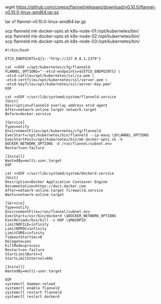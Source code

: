 
wget https://github.com/coreos/flannel/releases/download/v0.10.0/flannel-v0.10.0-linux-amd64.tar.gz

tar xf flannel-v0.10.0-linux-amd64.tar.gz

scp flanneld mk-docker-opts.sh k8s-node-01:/opt/kubernetes/bin/                                                              
scp flanneld mk-docker-opts.sh k8s-node-02:/opt/kubernetes/bin/                                                                
scp flanneld mk-docker-opts.sh k8s-node-03:/opt/kubernetes/bin/


```
#!/bin/bash

ETCD_ENDPOINTS=${1:-"http://127.0.0.1:2379"}

cat <<EOF >/opt/kubernetes/cfg/flanneld
FLANNEL_OPTIONS="--etcd-endpoints=${ETCD_ENDPOINTS} \
-etcd-cafile=/opt/kubernetes/ssl/ca.pem \
-etcd-certfile=/opt/kubernetes/ssl/server.pem \
-etcd-keyfile=/opt/kubernetes/ssl/server-key.pem"
EOF

cat <<EOF >/usr/lib/systemd/system/flanneld.service
[Unit]
Description=Flanneld overlay address etcd agent
After=network-online.target network.target
Before=docker.service

[Service]
Type=notify
EnvironmentFile=/opt/kubernetes/cfg/flanneld
ExecStart=/opt/kubernetes/bin/flanneld --ip-masq \$FLANNEL_OPTIONS
ExecStartPost=/opt/kubernetes/bin/mk-docker-opts.sh -k DOCKER_NETWORK_OPTIONS -d /run/flannel/subnet.env
Restart=on-failure

[Install]
WantedBy=multi-user.target
EOF

cat <<EOF >/usr/lib/systemd/system/dockerd.service
[Unit]
Description=Docker Application Container Engine
Documentation=https://docs.docker.com
After=network-online.target firewalld.service
Wants=network-online.target

[Service]
Type=notify
EnvironmentFile=/run/flannel/subnet.env
ExecStart=/usr/bin/dockerd \$DOCKER_NETWORK_OPTIONS
ExecReload=/bin/kill -s HUP \$MAINPID
LimitNOFILE=infinity
LimitNPROC=infinity
LimitCORE=infinity
TimeoutStartSec=0
Delegate=yes
KillMode=process
Restart=on-failure
StartLimitBurst=3
StartLimitInterval=60s

[Install]
WantedBy=multi-user.target

EOF
systemctl daemon-reload
systemctl enable flanneld
systemctl restart flanneld
systemctl restart dockerd
```
